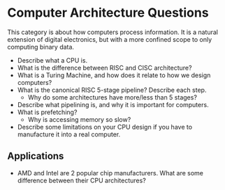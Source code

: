 # Computer Architecture Questions

This category is about how computers process information. It is a natural extension of digital electronics, but with a more confined scope to only computing binary data.

* Describe what a CPU is.
* What is the difference between RISC and CISC architecture?
* What is a Turing Machine, and how does it relate to how we design computers?
* What is the canonical RISC 5-stage pipeline? Describe each step.
  * Why do some architectures have more/less than 5 stages?
* Describe what pipelining is, and why it is important for computers.
* What is prefetching?
  * Why is accessing memory so slow?
* Describe some limitations on your CPU design if you have to manufacture it into a real computer.

## Applications

* AMD and Intel are 2 popular chip manufacturers. What are some difference between their CPU architectures?